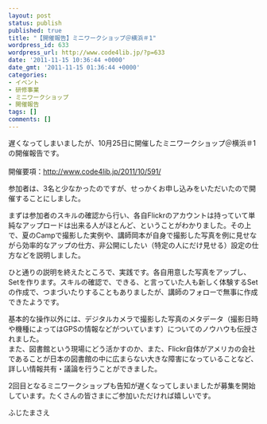 ```yaml
---
layout: post
status: publish
published: true
title: "【開催報告】ミニワークショップ＠横浜＃1"
wordpress_id: 633
wordpress_url: http://www.code4lib.jp/?p=633
date: '2011-11-15 10:36:44 +0000'
date_gmt: '2011-11-15 01:36:44 +0000'
categories:
- イベント
- 研修事業
- ミニワークショップ
- 開催報告
tags: []
comments: []
---
```

<p>遅くなってしまいましたが、10月25日に開催したミニワークショップ＠横浜＃1の開催報告です。<br />
<!--more--><br />
開催要項：<a href="http://www.code4lib.jp/2011/10/591/">http://www.code4lib.jp/2011/10/591/</a></p>
<p>参加者は、3名と少なかったのですが、せっかくお申し込みをいただいたので開催することにしました。</p>
<p>まずは参加者のスキルの確認から行い、各自Flickrのアカウントは持っていて単純なアップロードは出来る人がほとんど、ということがわかりました。その上で、夏のCampで撮影した実例や、講師岡本が自身で撮影した写真を例に見せながら効率的なアップの仕方、非公開にしたい（特定の人にだけ見せる）設定の仕方などを説明しました。</p>
<p>ひと通りの説明を終えたところで、実践です。各自用意した写真をアップし、Setを作ります。スキルの確認で、できる、と言っていた人も新しく体験するSetの作成で、つまづいたりすることもありましたが、講師のフォローで無事に作成できたようです。</p>
<p>基本的な操作以外には、デジタルカメラで撮影した写真のメタデータ（撮影日時や機種によってはGPSの情報などがついています）についてのノウハウも伝授されました。<br />
また、図書館という現場にどう活かすのか、また、Flickr自体がアメリカの会社であることが日本の図書館の中に広まらない大きな障害になっていることなど、詳しい情報共有・議論を行うことができました。</p>
<p>2回目となるミニワークショップも告知が遅くなってしまいましたが募集を開始しています。たくさんの皆さまにご参加いただければ嬉しいです。</p>
<p>ふじたまさえ</p>

